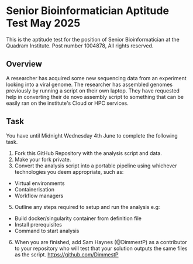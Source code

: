 # Senior Bioinformatician Aptitude Test May 2025
This is the aptitude test for the position of Senior Bioinformatician at the Quadram Institute. Post number 1004878,
All rights reserved.
## Overview
A researcher has acquired some new sequencing data from an experiment looking into a viral genome.
The researcher has assembled genomes previously by running a script on their own laptop.
They have requested help in converting their de novo assembly script to something that can be easily ran on the institute's Cloud or HPC services.
## Task
You have until Midnight Wednesday 4th June to complete the following task.
1)	Fork this GitHub Repository with the analysis script and data.
3)	Make your fork private.
4)	Convert the analysis script into a portable pipeline using whichever technologies you deem appropriate, such as:
- Virtual environments
- Containerisation
- Workflow managers
5)	Outline any steps required to setup and run the analysis e.g:
- Build docker/singularity container from definition file
- Install prerequisites
- Command to start analysis
6)	When you are finished, add Sam Haynes (@DimmestP) as a contributor to your repository who will test that your solution outputs the same files as the script. https://github.com/DimmestP

